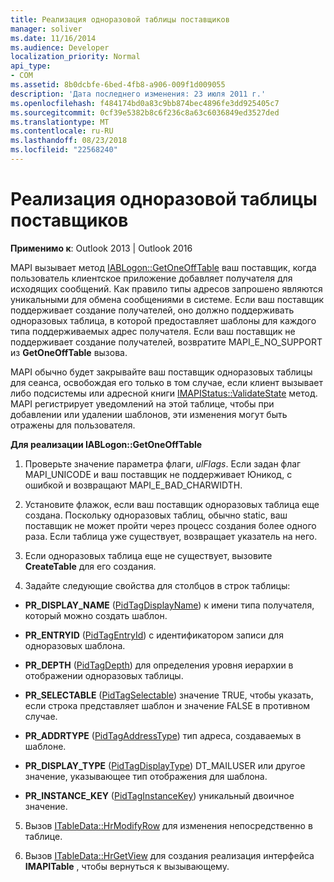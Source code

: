 ```yaml
---
title: Реализация одноразовой таблицы поставщиков
manager: soliver
ms.date: 11/16/2014
ms.audience: Developer
localization_priority: Normal
api_type:
- COM
ms.assetid: 8b0dcbfe-6bed-4fb8-a906-009f1d009055
description: 'Дата последнего изменения: 23 июля 2011 г.'
ms.openlocfilehash: f484174bd0a83c9bb874bec4896fe3dd925405c7
ms.sourcegitcommit: 0cf39e5382b8c6f236c8a63c6036849ed3527ded
ms.translationtype: MT
ms.contentlocale: ru-RU
ms.lasthandoff: 08/23/2018
ms.locfileid: "22568240"
---
```

# <a name="implementing-a-provider-one-off-table"></a>Реализация одноразовой таблицы поставщиков

  
  
**Применимо к**: Outlook 2013 | Outlook 2016 
  
MAPI вызывает метод [IABLogon::GetOneOffTable](iablogon-getoneofftable.md) ваш поставщик, когда пользователь клиентское приложение добавляет получателя для исходящих сообщений. Как правило типы адресов запрошено являются уникальными для обмена сообщениями в системе. Если ваш поставщик поддерживает создание получателей, оно должно поддерживать одноразовых таблица, в которой предоставляет шаблоны для каждого типа поддерживаемых адрес получателя. Если ваш поставщик не поддерживает создание получателей, возвратите MAPI_E_NO_SUPPORT из **GetOneOffTable** вызова. 
  
MAPI обычно будет закрывайте ваш поставщик одноразовых таблицы для сеанса, освобождая его только в том случае, если клиент вызывает либо подсистемы или адресной книги [IMAPIStatus::ValidateState](imapistatus-validatestate.md) метод. MAPI регистрирует уведомлений на этой таблице, чтобы при добавлении или удалении шаблонов, эти изменения могут быть отражены для пользователя. 
  
 **Для реализации IABLogon::GetOneOffTable**
  
1. Проверьте значение параметра флаги, _ulFlags_. Если задан флаг MAPI_UNICODE и ваш поставщик не поддерживает Юникод, с ошибкой и возвращают MAPI_E_BAD_CHARWIDTH. 
    
2. Установите флажок, если ваш поставщик одноразовых таблица еще создана. Поскольку одноразовых таблиц, обычно static, ваш поставщик не может пройти через процесс создания более одного раза. Если таблица уже существует, возвращает указатель на него. 
    
3. Если одноразовых таблица еще не существует, вызовите **CreateTable** для его создания. 
    
4. Задайте следующие свойства для столбцов в строк таблицы:
    
  - **PR_DISPLAY_NAME** ([PidTagDisplayName](pidtagdisplayname-canonical-property.md)) к имени типа получателя, который можно создать шаблон. 
    
  - **PR_ENTRYID** ([PidTagEntryId](pidtagentryid-canonical-property.md)) с идентификатором записи для одноразовых шаблона.
    
  - **PR_DEPTH** ([PidTagDepth](pidtagdepth-canonical-property.md)) для определения уровня иерархии в отображении одноразовых таблицы.
    
  - **PR_SELECTABLE** ([PidTagSelectable](pidtagselectable-canonical-property.md)) значение TRUE, чтобы указать, если строка представляет шаблон и значение FALSE в противном случае.
    
  - **PR_ADDRTYPE** ([PidTagAddressType](pidtagaddresstype-canonical-property.md)) тип адреса, создаваемых в шаблоне.
    
  - **PR_DISPLAY_TYPE** ([PidTagDisplayType](pidtagdisplaytype-canonical-property.md)) DT_MAILUSER или другое значение, указывающее тип отображения для шаблона.
    
  - **PR_INSTANCE_KEY** ([PidTagInstanceKey](pidtaginstancekey-canonical-property.md)) уникальный двоичное значение. 
    
5. Вызов [ITableData::HrModifyRow](itabledata-hrmodifyrow.md) для изменения непосредственно в таблице. 
    
6. Вызов [ITableData::HrGetView](itabledata-hrgetview.md) для создания реализация интерфейса **IMAPITable** , чтобы вернуться к вызывающему. 
    

